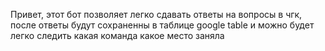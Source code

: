 Привет, этот бот позволяет легко сдавать ответы на вопросы в чгк, после ответы будут сохраненны в таблице google table и можно будет легко следить какая команда какое место заняла